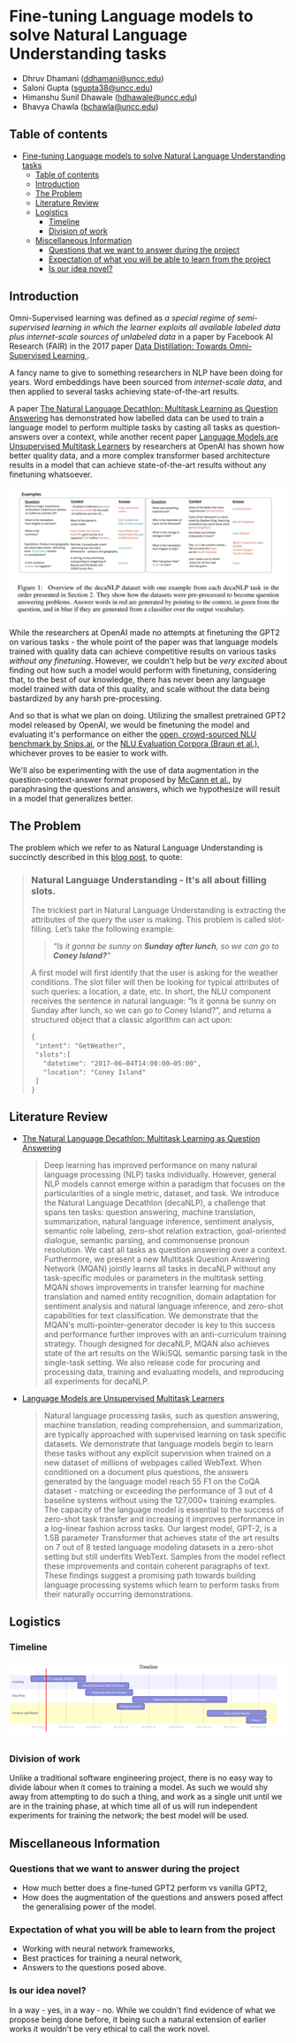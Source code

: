 # Fine-tuning Language models to solve Natural Language Understanding tasks

- Dhruv Dhamani (ddhamani@uncc.edu)
- Saloni Gupta (sgupta38@uncc.edu)
- Himanshu Sunil Dhawale (hdhawale@uncc.edu)
- Bhavya Chawla (bchawla@uncc.edu)

## Table of contents

- [Fine-tuning Language models to solve Natural Language Understanding tasks](#fine-tuning-language-models-to-solve-natural-language-understanding-tasks)
  - [Table of contents](#table-of-contents)
  - [Introduction](#introduction)
  - [The Problem](#the-problem)
  - [Literature Review](#literature-review)
  - [Logistics](#logistics)
    - [Timeline](#timeline)
    - [Division of work](#division-of-work)
  - [Miscellaneous Information](#miscellaneous-information)
    - [Questions that we want to answer during the project](#questions-that-we-want-to-answer-during-the-project)
    - [Expectation of what you will be able to learn from the project](#expectation-of-what-you-will-be-able-to-learn-from-the-project)
    - [Is our idea novel?](#is-our-idea-novel)

## Introduction

Omni-Supervised learning was defined as _a special
regime of semi-supervised learning in which the learner exploits all available labeled data plus internet-scale sources
of unlabeled data_ in a paper by Facebook AI Research (FAIR) in the 2017 paper [Data Distillation: Towards Omni-Supervised Learning
](https://arxiv.org/abs/1712.04440).

A fancy name to give to something researchers in NLP have been doing for years. Word embeddings have been sourced from _internet-scale data_, and then applied to several tasks achieving state-of-the-art results.

A paper [The Natural Language Decathlon:
Multitask Learning as Question Answering](https://arxiv.org/abs/1806.08730) has demonstrated how labelled data can be used to train a language model to perform multiple tasks by casting all tasks as question-answers over a context, while another recent paper [Language Models are Unsupervised Multitask Learners](https://d4mucfpksywv.cloudfront.net/better-language-models/language_models_are_unsupervised_multitask_learners.pdf) by researchers at OpenAI has shown how better quality data, and a more complex transformer based architecture results in a model that can achieve state-of-the-art results without any finetuning whatsoever.

![Question-answer format](documents/fig1.jpg)

While the researchers at OpenAI made no attempts at finetuning the GPT2 on various tasks - the whole point of the paper was that language models trained with quality data can achieve competitive results on various tasks _without any finetuning_. However, we couldn't help but be _very excited_ about finding out how such a model would perform with finetuning, considering that, to the best of our knowledge, there has never been any language model trained with data of this quality, and scale without the data being bastardized by any harsh pre-processing.

And so that is what we plan on doing. Utilizing the smallest pretrained GPT2 model released by OpenAI, we would be finetuning the model and evaluating it's performance on either the [open, crowd-sourced NLU benchmark by Snips.ai](https://github.com/snipsco/nlu-benchmark/tree/master/2017-06-custom-intent-engines), or the [NLU Evaluation Corpora (Braun et al.)](https://www.sigdial.org/files/workshops/conference18/proceedings/pdf/SIGDIAL22.pdf), whichever proves to be easier to work with.

We'll also be experimenting with the use of data augmentation in the question-context-answer format proposed by [McCann et al.](https://arxiv.org/abs/1806.08730), by paraphrasing the questions and answers, which we hypothesize will result in a model that generalizes better.

## The Problem

The problem which we refer to as Natural Language Understanding is succinctly described in this [blog post](https://medium.com/snips-ai/benchmarking-natural-language-understanding-systems-google-facebook-microsoft-and-snips-2b8ddcf9fb19.), to quote:

> ### Natural Language Understanding - It's all about filling slots.
>
> The trickiest part in Natural Language Understanding is extracting the attributes of the query the user is making. This problem is called slot-filling.
> Let’s take the following example:
>
> > _“Is it gonna be sunny on **Sunday after lunch**, so we can go to **Coney Island?**”_
>
> A first model will first identify that the user is asking for the weather conditions. The slot filler will then be looking for typical attributes of such queries: a location, a date, etc. In short, the NLU component receives the sentence in natural language: “Is it gonna be sunny on Sunday after lunch, so we can go to Coney Island?”, and returns a structured object that a classic algorithm can act upon:
>
> ```
> {
>  "intent": "GetWeather",
>  "slots":[
>    "datetime": "2017–06–04T14:00:00–05:00",
>    "location": "Coney Island"
>  ]
> }
> ```

## Literature Review

- [The Natural Language Decathlon: Multitask Learning as Question Answering](https://arxiv.org/abs/1806.08730)
  > Deep learning has improved performance on many natural language processing (NLP) tasks individually. However, general NLP models cannot emerge within a paradigm that focuses on the particularities of a single metric, dataset, and task. We introduce the Natural Language Decathlon (decaNLP), a challenge that spans ten tasks: question answering, machine translation, summarization, natural language inference, sentiment analysis, semantic role labeling, zero-shot relation extraction, goal-oriented dialogue, semantic parsing, and commonsense pronoun resolution. We cast all tasks as question answering over a context. Furthermore, we present a new Multitask Question Answering Network (MQAN) jointly learns all tasks in decaNLP without any task-specific modules or parameters in the multitask setting. MQAN shows improvements in transfer learning for machine translation and named entity recognition, domain adaptation for sentiment analysis and natural language inference, and zero-shot capabilities for text classification. We demonstrate that the MQAN's multi-pointer-generator decoder is key to this success and performance further improves with an anti-curriculum training strategy. Though designed for decaNLP, MQAN also achieves state of the art results on the WikiSQL semantic parsing task in the single-task setting. We also release code for procuring and processing data, training and evaluating models, and reproducing all experiments for decaNLP.
- [Language Models are Unsupervised Multitask Learners](https://d4mucfpksywv.cloudfront.net/better-language-models/language_models_are_unsupervised_multitask_learners.pdf)
  > Natural language processing tasks, such as question answering, machine translation, reading comprehension, and summarization, are typically
  > approached with supervised learning on task specific datasets. We demonstrate that language
  > models begin to learn these tasks without any explicit supervision when trained on a new dataset
  > of millions of webpages called WebText. When
  > conditioned on a document plus questions, the answers generated by the language model reach 55
  > F1 on the CoQA dataset - matching or exceeding
  > the performance of 3 out of 4 baseline systems
  > without using the 127,000+ training examples.
  > The capacity of the language model is essential
  > to the success of zero-shot task transfer and increasing it improves performance in a log-linear
  > fashion across tasks. Our largest model, GPT-2,
  > is a 1.5B parameter Transformer that achieves
  > state of the art results on 7 out of 8 tested language modeling datasets in a zero-shot setting
  > but still underfits WebText. Samples from the
  > model reflect these improvements and contain coherent paragraphs of text. These findings suggest
  > a promising path towards building language processing systems which learn to perform tasks from
  > their naturally occurring demonstrations.

## Logistics

### Timeline

<!--
gantt
    title Timeline
    dateFormat  YYYY-MM-DD
    section Learning
    NLP, Language Models           :2019-03-01, 14d
    Neural Networks, Best Practices     :2019-03-13  , 13d
    section Data Prep
    Preparing data for training      :2019-03-15  , 12d
    Training and hyperparameter experiments      : 24d
     section Analysis and Report
     Progress Report              :2019-03-23, 7d
     Final written Report                :2019-04-15, 15d
     Poster :2019-04-25, 5d -->

![Timeline - Gantt Chart](documents/timeline.svg)

### Division of work

Unlike a traditional software engineering project, there is no easy way to divide labour when it comes to training a model. As such we would shy away from attempting to do such a thing, and work as a single unit until we are in the training phase, at which time all of us will run independent experiments for training the network; the best model will be used.

## Miscellaneous Information

### Questions that we want to answer during the project

- How much better does a fine-tuned GPT2 perform vs vanilla GPT2,
- How does the augmentation of the questions and answers posed affect the generalising power of the model.

### Expectation of what you will be able to learn from the project

- Working with neural network frameworks,
- Best practices for training a neural network,
- Answers to the questions posed above.

### Is our idea novel?

In a way - yes, in a way - no. While we couldn't find evidence of what we propose being done before, it being such a natural extension of earlier works it wouldn't be very ethical to call the work novel.

